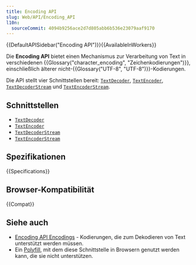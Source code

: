 ```yaml
---
title: Encoding API
slug: Web/API/Encoding_API
l10n:
  sourceCommit: 4094b9256ace2d7d805abb6b536e23079aaf9170
---
```


{{DefaultAPISidebar("Encoding API")}}{{AvailableInWorkers}}

Die **Encoding API** bietet einen Mechanismus zur Verarbeitung von Text in verschiedenen {{Glossary("character_encoding", "Zeichenkodierungen")}}, einschließlich älterer nicht-{{Glossary("UTF-8", "UTF-8")}}-Kodierungen.

Die API stellt vier Schnittstellen bereit: [`TextDecoder`](/de/docs/Web/API/TextDecoder), [`TextEncoder`](/de/docs/Web/API/TextEncoder), [`TextDecoderStream`](/de/docs/Web/API/TextDecoderStream) und [`TextEncoderStream`](/de/docs/Web/API/TextEncoderStream).

## Schnittstellen

- [`TextDecoder`](/de/docs/Web/API/TextDecoder)
- [`TextEncoder`](/de/docs/Web/API/TextEncoder)
- [`TextDecoderStream`](/de/docs/Web/API/TextDecoderStream)
- [`TextEncoderStream`](/de/docs/Web/API/TextEncoderStream)

## Spezifikationen

{{Specifications}}

## Browser-Kompatibilität

{{Compat}}

## Siehe auch

- [Encoding API Encodings](/de/docs/Web/API/Encoding_API/Encodings) - Kodierungen, die zum Dekodieren von Text unterstützt werden müssen.
- Ein [Polyfill](https://github.com/inexorabletash/text-encoding), mit dem diese Schnittstelle in Browsern genutzt werden kann, die sie nicht unterstützen.
